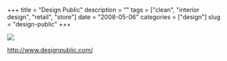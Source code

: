 +++
title = "Design Public"
description = ""
tags = ["clean", "interior design", "retail", "store"]
date = "2008-05-06"
categories = ["design"]
slug = "design-public"
+++


 

  <div id="screens-thumbs" class="clearfix">
    <div class="txt-center" id="design-submission"><a href="http://www.designpublic.com/"><img id='bluga-thumbnail-1235' class='bluga-thumbnail large' src='//media.konigi.com/bluga/
wt4820811325723_0.jpg'/></a></div>  
  </div>   
<p><a href="http://www.designpublic.com/">http://www.designpublic.com/</a></p>




